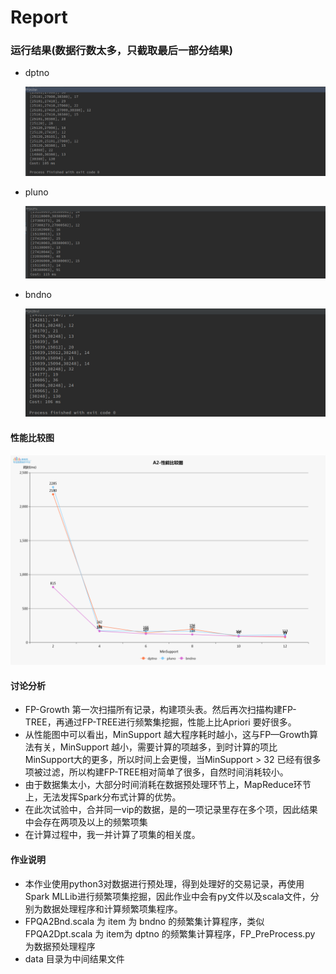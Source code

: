 # Report



### 运行结果(数据行数太多，只截取最后一部分结果)

- dptno

  ![](dpt.png)

- pluno

  ![](plu.png)

- bndno

  ![](bnd.png)

#### 性能比较图

  ![](1.png)	

#### 讨论分析

- FP-Growth 第一次扫描所有记录，构建项头表。然后再次扫描构建FP-TREE，再通过FP-TREE进行频繁集挖掘，性能上比Apriori 要好很多。
- 从性能图中可以看出，MinSupport 越大程序耗时越小，这与FP—Growth算法有关，MinSupport 越小，需要计算的项越多，到时计算的项比MinSupport大的更多，所以时间上会更慢，当MinSupport > 32 已经有很多项被过滤，所以构建FP-TREE相对简单了很多，自然时间消耗较小。
- 由于数据集太小，大部分时间消耗在数据预处理环节上，MapReduce环节上，无法发挥Spark分布式计算的优势。
- 在此次试验中，合并同一vip的数据，是的一项记录里存在多个项，因此结果中会存在两项及以上的频繁项集
- 在计算过程中，我一并计算了项集的相关度。

#### 作业说明
- 本作业使用python3对数据进行预处理，得到处理好的交易记录，再使用Spark MLLib进行频繁项集挖掘，因此作业中会有py文件以及scala文件，分别为数据处理程序和计算频繁项集程序。
- FPQA2Bnd.scala 为 item 为 bndno 的频繁集计算程序，类似FPQA2Dpt.scala 为 item为 dptno 的频繁集计算程序，FP_PreProcess.py 为数据预处理程序
- data 目录为中间结果文件